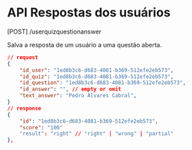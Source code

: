 # API Respostas dos usuários

  [POST] /userquizquestionanswer    

Salva a resposta de um usuário a uma questão aberta.

```json
// request
{
    "id_user": "1ed8b3c6-d683-4081-b369-512efe2eb573",
    "id_quiz": "1ed8b3c6-d683-4081-b369-512efe2eb573",
    "id_question": "1ed8b3c6-d683-4081-b369-512efe2eb573",
    "id_answer": "", // empty or omit 
    "text_answer": "Pedro Álvares Cabral",
}
// response
{
    "id": "1ed8b3c6-d683-4081-b369-512efe2eb573",
    "score": "100"
    "result": "right" // "right" | "wrong" | "partial"
},
```
